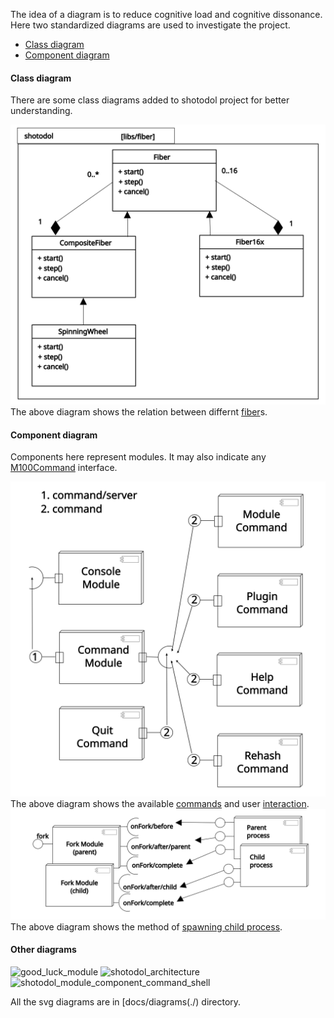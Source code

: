 
The idea of a diagram is to reduce cognitive load and cognitive dissonance. Here two standardized diagrams are used to investigate the project.

- [Class diagram](#Class_diagram)
- [Component diagram](#Component_diagram)


#### Class diagram

There are some class diagrams added to shotodol project for better understanding.

![fiber hierarchy](fiber_hierarchy.svg)
The above diagram shows the relation between differnt [fiber](../../libs/fiber)s.

#### Component diagram

Components here represent modules. It may also indicate any [M100Command](../../libs/make100) interface. 

![command console](shotodol_module_component_command_shell.svg)
The above diagram shows the available [commands](../../core/commands) and user [interaction](../../core/console).
![spawning process](spawning_process.svg)
The above diagram shows the method of [spawning child process](../../core/fork).

#### Other diagrams

![good_luck_module](https://cloud.githubusercontent.com/assets/973414/3932083/3024c45a-2464-11e4-8832-506e935eca7b.jpg)
![shotodol_architecture](https://cloud.githubusercontent.com/assets/973414/3930915/c45b8232-244e-11e4-9ced-f277e9d48729.jpg)
![shotodol_module_component_command_shell](https://cloud.githubusercontent.com/assets/973414/5547388/059c37fa-8b83-11e4-85e4-011b8210a619.jpg)

All the svg diagrams are in [docs/diagrams(./) directory.
